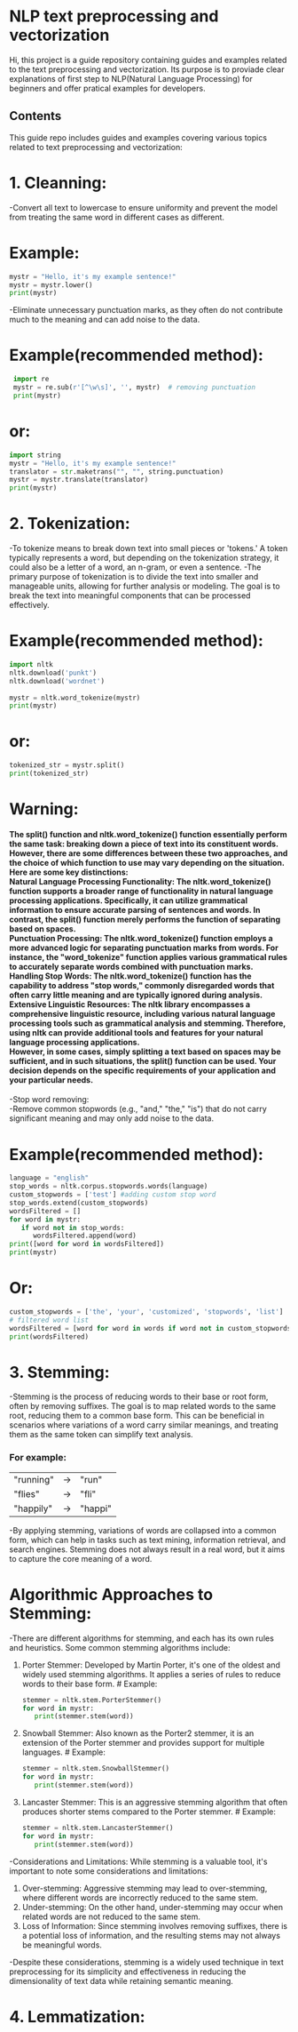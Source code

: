 # NLP text preprocessing and vectorization
Hi, this project is a guide repository containing guides and examples related to the text preprocessing and vectorization. Its purpose is to proviade clear explanations of first step to NLP(Natural Language Processing) for beginners and offer pratical examples for developers.

## Contents
This guide repo includes guides and examples covering various topics related to text preprocessing and vectorization:

# 1. Cleanning:<br>
   -Convert all text to lowercase to ensure uniformity and prevent the model from treating the same word in different cases as different.
   # Example:
   ```python
   mystr = "Hello, it's my example sentence!"
   mystr = mystr.lower()
   print(mystr)
   ```
   -Eliminate unnecessary punctuation marks, as they often do not contribute much to the meaning and can add noise to the data.
   # Example(recommended method):
   ```python
    import re
    mystr = re.sub(r'[^\w\s]', '', mystr)  # removing punctuation
    print(mystr)
   ```
   # or:
   ```python
   import string
   mystr = "Hello, it's my example sentence!"
   translator = str.maketrans("", "", string.punctuation)
   mystr = mystr.translate(translator)
   print(mystr)
   ```
# 2. Tokenization:<br>
   -To tokenize means to break down text into small pieces or 'tokens.' A token typically represents a word, but depending on the tokenization strategy, it could also be a letter of a word, an n-gram, or even a sentence.
   -The primary purpose of tokenization is to divide the text into smaller and manageable units, allowing for further analysis or modeling. The goal is to break the text into meaningful components that can be processed effectively.
   # Example(recommended method):
   ```python
   import nltk
   nltk.download('punkt')
   nltk.download('wordnet')
      
   mystr = nltk.word_tokenize(mystr)
   print(mystr)
   ```
   # or:
   ```python
   tokenized_str = mystr.split()
   print(tokenized_str)
   ```
   # Warning:
<h4>
The split() function and nltk.word_tokenize() function essentially perform the same task: breaking down a piece of text into its constituent words. However, there are some differences between these two approaches, and the choice of which function to use may vary depending on the situation. Here are some key distinctions:
<br>
Natural Language Processing Functionality: The nltk.word_tokenize() function supports a broader range of functionality in natural language processing applications. Specifically, it can utilize grammatical information to ensure accurate parsing of sentences and words. In contrast, the split() function merely performs the function of separating based on spaces.
<br>
Punctuation Processing: The nltk.word_tokenize() function employs a more advanced logic for separating punctuation marks from words. For instance, the "word_tokenize" function applies various grammatical rules to accurately separate words combined with punctuation marks.
<br>
Handling Stop Words: The nltk.word_tokenize() function has the capability to address "stop words," commonly disregarded words that often carry little meaning and are typically ignored during analysis.
<br>
Extensive Linguistic Resources: The nltk library encompasses a comprehensive linguistic resource, including various natural language processing tools such as grammatical analysis and stemming. Therefore, using nltk can provide additional tools and features for your natural language processing applications.
<br>
However, in some cases, simply splitting a text based on spaces may be sufficient, and in such situations, the split() function can be used. Your decision depends on the specific requirements of your application and your particular needs.
</h6>

   -Stop word removing:<br>
   -Remove common stopwords (e.g., "and," "the," "is") that do not carry significant meaning and may only add noise to the data.
   # Example(recommended method):
   ```python
   language = "english"
   stop_words = nltk.corpus.stopwords.words(language)
   custom_stopwords = ['test'] #adding custom stop word
   stop_words.extend(custom_stopwords)
   wordsFiltered = []
   for word in mystr:
      if word not in stop_words:
         wordsFiltered.append(word)
   print([word for word in wordsFiltered])
   print(mystr)
   ```
   # Or:
   ```python
   custom_stopwords = ['the', 'your', 'customized', 'stopwords', 'list']
   # filtered word list
   wordsFiltered = [word for word in words if word not in custom_stopwords]
   print(wordsFiltered)
   ```

# 3. Stemming:<br>
   -Stemming is the process of reducing words to their base or root form, often by removing suffixes. The goal is to map related words to the same root, reducing them to a common base form. This can be beneficial in scenarios where variations of a word carry similar meanings, and treating them as the same token can simplify text analysis.

<h3>For example:</h3>
<table>
   <tr>
      <td>"running"</td>
      <td>→</td>
      <td>"run"</td>
   </tr>
   <tr>
      <td>"flies"</td>
      <td>→</td>
      <td>"fli"</td>
   </tr>
   <tr>
      <td>"happily"</td>
      <td>→</td>
      <td>"happi"</td>
   </tr>
</table>

   -By applying stemming, variations of words are collapsed into a common form, which can help in tasks such as text mining, information retrieval, and search engines. Stemming does not always result in a real word, but it aims to capture the core meaning of a word.

   # Algorithmic Approaches to Stemming:

   -There are different algorithms for stemming, and each has its own rules and heuristics. Some common stemming algorithms include:<br>
<ol>
   <li>Porter Stemmer: Developed by Martin Porter, it's one of the oldest and widely used stemming algorithms. It applies a series of rules to reduce words to their base form.
   # Example:
         
   ```python
   stemmer = nltk.stem.PorterStemmer()
   for word in mystr:
      print(stemmer.stem(word))
   ```

   </li>
   <li>
   Snowball Stemmer: Also known as the Porter2 stemmer, it is an extension of the Porter stemmer and provides support for multiple languages.
   # Example:
         
   ```python
   stemmer = nltk.stem.SnowballStemmer()
   for word in mystr:
      print(stemmer.stem(word))
   ```
   </li>
   <li>
Lancaster Stemmer: This is an aggressive stemming algorithm that often produces shorter stems compared to the Porter stemmer.
   # Example:
         
   ```python
   stemmer = nltk.stem.LancasterStemmer()
   for word in mystr:
      print(stemmer.stem(word))
   ```
   </li>
</ol>
-Considerations and Limitations: While stemming is a valuable tool, it's important to note some considerations and limitations:
<ol>
   <li>
Over-stemming: Aggressive stemming may lead to over-stemming, where different words are incorrectly reduced to the same stem.
   </li>
   <li>
Under-stemming: On the other hand, under-stemming may occur when related words are not reduced to the same stem.
   </li>
   <li>
Loss of Information: Since stemming involves removing suffixes, there is a potential loss of information, and the resulting stems may not always be meaningful words.
   </li>
</ol>
   -Despite these considerations, stemming is a widely used technique in text preprocessing for its simplicity and effectiveness in reducing the dimensionality of text data while retaining semantic meaning.

# 4. Lemmatization:<br>

   
